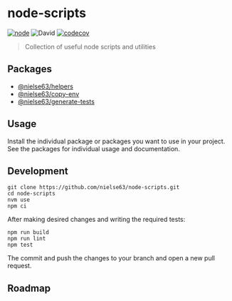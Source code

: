 # node-scripts

[![node](https://github.com/nielse63/node-scripts/actions/workflows/node.js.yml/badge.svg)](https://github.com/nielse63/node-scripts/actions/workflows/node.js.yml) ![David](https://img.shields.io/david/nielse63/node-scripts) [![codecov](https://codecov.io/gh/nielse63/node-scripts/branch/main/graph/badge.svg?token=MENKEMT7YA)](https://codecov.io/gh/nielse63/node-scripts)

> Collection of useful node scripts and utilities

## Packages

- [@nielse63/helpers](./packages/helpers/)
- [@nielse63/copy-env](./packages/copy-env/)
- [@nielse63/generate-tests](./packages/generate-tests/)

## Usage

Install the individual package or packages you want to use in your project. See the packages for individual usage and documentation.

## Development

```
git clone https://github.com/nielse63/node-scripts.git
cd node-scripts
nvm use
npm ci
```

After making desired changes and writing the required tests:

```
npm run build
npm run lint
npm test
```

The commit and push the changes to your branch and open a new pull request.

## Roadmap
